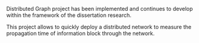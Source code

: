 Distributed Graph project has been implemented and continues to develop within the framework of the dissertation research.<br>

This project allows to quickly deploy a distributed network to measure the propagation time of information block through the network.